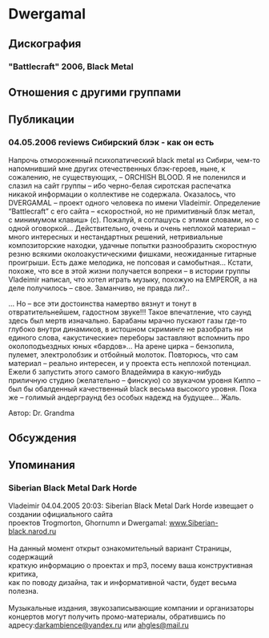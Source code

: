 # Dwergamal



## Дискография

### "Battlecraft" 2006, Black Metal




## Отношения с другими группами


## Публикации

### 04.05.2006 reviews Сибирский блэк - как он есть

<P>Напрочь отмороженный психопатический black metal из Сибири, чем-то напомнивший мне других отечественных блэк-героев, ныне, к сожалению, не существующих, – ORCHISH BLОOD. Я не поленился и слазил на сайт группы – ибо черно-белая сиротская распечатка никакой информации о коллективе не содержала. Оказалось, что DVERGAMAL – проект одного человека по имени Vladeimir. Определение “Battlecraft” с его сайта – «скоростной, но не примитивный блэк метал, с минимумом клавиш» (с). Пожалуй, я соглашусь с этими словами, но с одной оговоркой… Действительно, очень и очень неплохой материал – много интересных и нестандартных решений, нетривиальные композиторские находки, удачные попытки разнообразить скоростную резню всякими околоакустическими фишками, неожиданные гитарные проигрыши. Есть даже мелодика, не попсовая и самобытная… Кстати, похоже, что все в этой жизни получается вопреки – в истории группы Vladeimir написал, что хотел играть музыку, похожую на EMPEROR, а на деле получилось – свое. Заманчиво, не правда ли?..</P>
<P>… Но – все эти достоинства намертво вязнут и тонут в отвратительнейшем, гадостном звуке!!! Такое впечатление, что саунд здесь был мертв изначально. Барабаны мрачно пускают газы где-то глубоко внутри динамиков, в истошном скриминге не разобрать ни единого слова, «акустические» переборы заставляют вспомнить про околоподъездных юных «бардов»… На арене цирка – бензопила, пулемет, электролобзик и отбойный молоток. Повторюсь, что сам материал – реально интересен, и у проекта есть неплохой потенциал. Ежели б запустить этого самого Владеймира в какую-нибудь приличную студию (желательно – финскую) со звукачом уровня Киппо – был бы обалденный качественный black весьма высокого уровня. Пока же – голимый андерграунд без особых надежд на будущее… Жаль.</P>
Автор: Dr. Grandma


## Обсуждения


## Упоминания

### Siberian Black Metal Dark Horde

Vladeimir 04.04.2005 20:03:
Siberian Black Metal Dark Horde извещает о создании официального сайта<BR>проектов Trogmorton, Ghornumn и Dwergamal: www.Siberian-black.narod.ru<BR><BR>На данный момент открыт ознакомительный вариант Страницы, содержащий<BR>краткую информацию о проектах и mp3, посему ваша конструктивная критика,<BR>как по поводу дизайна, так и информативной части, будет весьма полезна.<BR><BR>Музыкальные издания, звукозаписывающие компании и организаторы концертов могут получить промо-материалы, обратившись по адресу:darkambience@yandex.ru или ahgles@mail.ru

